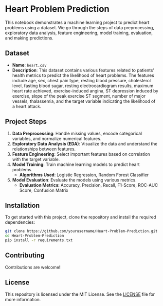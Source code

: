 # Heart Problem Prediction

This notebook demonstrates a machine learning project to predict heart problems using a dataset. We go through the steps of data preprocessing, exploratory data analysis, feature engineering, model training, evaluation, and making predictions.

## Dataset
- **Name**: `heart.csv`
- **Description**: This dataset contains various features related to patients' health metrics to predict the likelihood of heart problems. The features include age, sex, chest pain type, resting blood pressure, cholesterol level, fasting blood sugar, resting electrocardiogram results, maximum heart rate achieved, exercise-induced angina, ST depression induced by exercise, slope of the peak exercise ST segment, number of major vessels, thalassemia, and the target variable indicating the likelihood of a heart attack.

## Project Steps
1. **Data Preprocessing**: Handle missing values, encode categorical variables, and normalize numerical features.
2. **Exploratory Data Analysis (EDA)**: Visualize the data and understand the relationships between features.
3. **Feature Engineering**: Select important features based on correlation with the target variable.
4. **Model Training**: Train machine learning models to predict heart problems.
   - **Algorithms Used**: Logistic Regression, Random Forest Classifier
5. **Model Evaluation**: Evaluate the models using various metrics.
   - **Evaluation Metrics**: Accuracy, Precision, Recall, F1-Score, ROC-AUC Score, Confusion Matrix

## Installation

To get started with this project, clone the repository and install the required dependencies:

```bash
git clone https://github.com/yourusername/Heart-Problem-Prediction.git
cd Heart-Problem-Prediction
pip install -r requirements.txt
```

## Contributing

Contributions are welcome!

## License

This repository is licensed under the MIT License. See the [LICENSE](LICENSE) file for more information.